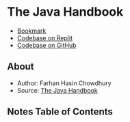 # The Java Handbook

- [Bookmark](https://www.freecodecamp.org/news/the-java-handbook/#how-to-use-loops-in-java)
- [Codebase on Replit](https://replit.com/@brbryant2639/FirstJavaReplit#Main.java)
- [Codebase on GitHub](https://github.com/Bryantellius/JavaSandbox)

## About

- Author: Farhan Hasin Chowdhury
- Source: [The Java Handbook](https://www.freecodecamp.org/news/the-java-handbook/)

## Notes Table of Contents
